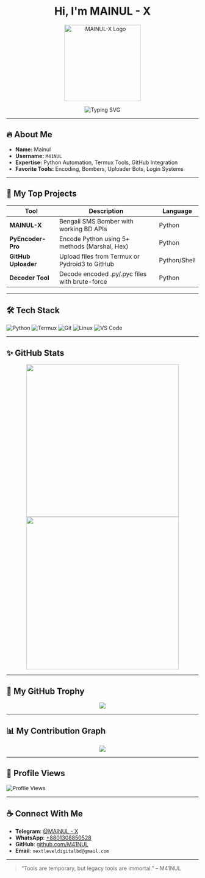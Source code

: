 <h1 align="center">Hi, I'm MAINUL - X</h1>
<p align="center">
  <img src="https://ibb.co/ksjRnv2f" width="200" alt="MAINUL-X Logo" />
</p>

<p align="center">
  <img src="https://readme-typing-svg.demolab.com?font=Fira+Code&size=22&pause=1000&center=true&vCenter=true&multiline=true&width=435&height=60&lines=Python+CLI+Tool+Developer;Termux+User+%7C+Pydroid3+Coder;Open-Source+Security+Enthusiast" alt="Typing SVG" />
</p>

---

## 🔥 About Me

- **Name:** Mainul
- **Username:** `M41NUL`
- **Expertise:** Python Automation, Termux Tools, GitHub Integration
- **Favorite Tools:** Encoding, Bombers, Uploader Bots, Login Systems

---

## 🚀 My Top Projects

| Tool              | Description                                      | Language   |
|-------------------|--------------------------------------------------|------------|
| **MAINUL-X**       | Bengali SMS Bomber with working BD APIs         | Python     |
| **PyEncoder-Pro**  | Encode Python using 5+ methods (Marshal, Hex)    | Python     |
| **GitHub Uploader**| Upload files from Termux or Pydroid3 to GitHub  | Python/Shell |
| **Decoder Tool**   | Decode encoded .py/.pyc files with brute-force  | Python     |

---

## 🛠️ Tech Stack

![Python](https://img.shields.io/badge/Python-000?style=for-the-badge&logo=python)
![Termux](https://img.shields.io/badge/Termux-333?style=for-the-badge&logo=gnu-bash)
![Git](https://img.shields.io/badge/Git-black?style=for-the-badge&logo=git)
![Linux](https://img.shields.io/badge/Linux-grey?style=for-the-badge&logo=linux)
![VS Code](https://img.shields.io/badge/VSCode-007ACC?style=for-the-badge&logo=visual-studio-code)

---

## ✨ GitHub Stats

<p align="center">
  <img src="https://github-readme-stats.vercel.app/api?username=M41NUL&show_icons=true&theme=radical" width="400">
  <img src="https://github-readme-streak-stats.herokuapp.com/?user=M41NUL&theme=radical" width="400">
</p>

---

## 🧠 My GitHub Trophy

<p align="center">
  <img src="https://github-profile-trophy.vercel.app/?username=M41NUL&theme=onedark&row=1&column=6">
</p>

---

## 📊 My Contribution Graph

<p align="center">
  <img src="https://github-readme-activity-graph.vercel.app/graph?username=M41NUL&theme=tokyo-night">
</p>

---

## 📍 Profile Views
![Profile Views](https://komarev.com/ghpvc/?username=M41NUL&color=brightgreen)

---

## ☕ Connect With Me

- **Telegram**: [@MAINUL - X](https://t.me/@mdmainulislaminfo)
- **WhatsApp**: [+8801308850528](https://wa.me/+8801308850528)
- **GitHub**: [github.com/M41NUL](https://github.com/M41NUL)
- **Email**: `nextleveldigitalbd@gmail.com`

---

> “Tools are temporary, but legacy tools are immortal.” – M41NUL
